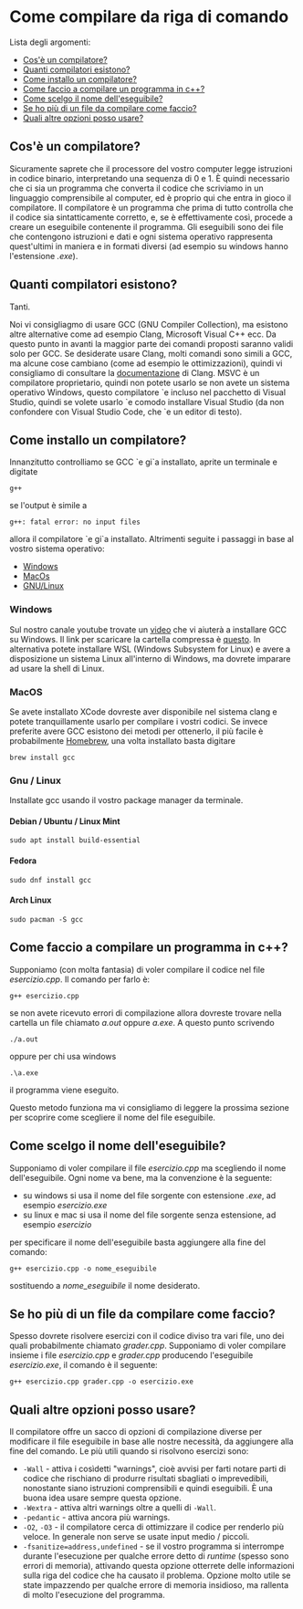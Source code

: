 # Come compilare da riga di comando

Lista degli argomenti:
* [Cos'è un compilatore?](#cosè-un-compilatore)
* [Quanti compilatori esistono?](#quanti-compilatori-esistono)
* [Come installo un compilatore?](#come-installo-un-compilatore)
* [Come faccio a compilare un programma in c++?](#come-faccio-a-compilare-un-programma-in-c)
* [Come scelgo il nome dell'eseguibile?](#come-scelgo-il-nome-delleseguibile)
* [Se ho più di un file da compilare come faccio?](#se-ho-più-di-un-file-da-compilare-come-faccio)
* [Quali altre opzioni posso usare?](#quali-altre-opzioni-posso-usare)

## Cos'è un compilatore?
Sicuramente saprete che il processore del vostro computer legge istruzioni in codice binario, interpretando una
sequenza di 0 e 1. È quindi necessario che ci sia un programma che converta il codice che scriviamo
in un linguaggio comprensibile al computer, ed è proprio qui che entra in gioco il compilatore.
Il compilatore è un programma che prima di tutto controlla che il codice sia sintatticamente corretto,
e, se è effettivamente così, procede a creare un eseguibile contenente il programma. Gli eseguibili
sono dei file che contengono istruzioni e dati e ogni sistema operativo rappresenta quest'ultimi in maniera e in formati diversi (ad esempio su windows hanno l'estensione *.exe*).

## Quanti compilatori esistono?
Tanti.

Noi vi consigliagmo di usare GCC (GNU Compiler Collection), ma esistono altre alternative come ad esempio Clang, Microsoft Visual C++ ecc.
Da questo punto in avanti la maggior parte dei comandi proposti saranno validi solo per GCC.
Se desiderate usare Clang, molti comandi sono simili a GCC, ma alcune cose cambiano (come ad esempio le ottimizzazioni), quindi vi consigliamo di consultare la [documentazione](https://clang.llvm.org/docs/UsersManual.html) di Clang.
MSVC è un compilatore proprietario, quindi non potete usarlo se non avete un sistema operativo Windows, questo compilatore \`e incluso nel pacchetto di Visual Studio, quindi se volete usarlo \`e comodo installare Visual Studio (da non confondere con Visual Studio Code, che \`e un editor di testo).

## Come installo un compilatore?
Innanzitutto controlliamo se GCC \`e gi\`a installato, aprite un terminale e
digitate

```g++```

se l'output è simile a

```g++: fatal error: no input files```

allora il compilatore \`e gi\`a installato. Altrimenti seguite i passaggi
in base al vostro sistema operativo:
* [Windows](#windows)
* [MacOs](#macos)
* [GNU/Linux](#linux)

### Windows
Sul nostro canale youtube trovate un [video](https://youtu.be/UJJqdmyGGYA) che vi aiuterà a installare GCC su Windows.
Il link per scaricare la cartella compressa è [questo](https://github.com/brechtsanders/winlibs_mingw/releases/download/12.2.0-14.0.6-10.0.0-ucrt-r2/winlibs-x86_64-posix-seh-gcc-12.2.0-mingw-w64ucrt-10.0.0-r2.zip).
In alternativa potete installare WSL (Windows Subsystem for Linux) e avere a disposizione
un sistema Linux all'interno di Windows, ma dovrete imparare
ad usare la shell di Linux.

### MacOS
Se avete installato XCode dovreste aver disponibile nel sistema clang e potete tranquillamente usarlo
per compilare i vostri codici. Se invece preferite avere GCC esistono dei metodi per ottenerlo, il più
facile è probabilmente [Homebrew](https://brew.sh/), una volta installato basta digitare

```brew install gcc```

### Gnu / Linux
Installate gcc usando il vostro package manager da terminale.

#### Debian / Ubuntu / Linux Mint
```sudo apt install build-essential```

#### Fedora
```sudo dnf install gcc```

#### Arch Linux
```sudo pacman -S gcc```

## Come faccio a compilare un programma in c++?
Supponiamo (con molta fantasia) di voler compilare il codice nel file
*esercizio.cpp*. Il comando per farlo è:

```g++ esercizio.cpp```

se non avete ricevuto errori di compilazione allora dovreste trovare nella cartella
un file chiamato *a.out* oppure *a.exe*. A questo punto scrivendo 

```./a.out```

oppure per chi usa windows

```.\a.exe```

il programma viene eseguito.

Questo metodo funziona ma vi consigliamo di leggere la prossima sezione per scoprire come scegliere il nome
del file eseguibile.

## Come scelgo il nome dell'eseguibile?

Supponiamo di voler compilare il file *esercizio.cpp* ma scegliendo il nome dell'eseguibile.
Ogni nome va bene, ma la convenzione è la seguente:

* su windows si usa il nome del file sorgente con estensione *.exe*, ad esempio *esercizio.exe*
* su linux e mac si usa il nome del file sorgente senza estensione, ad esempio *esercizio*

per specificare il nome dell'eseguibile basta aggiungere alla fine del comando:

```g++ esercizio.cpp -o nome_eseguibile```

sostituendo a *nome_eseguibile* il nome desiderato.

## Se ho più di un file da compilare come faccio?
Spesso dovrete risolvere esercizi con il codice diviso tra vari file,
uno dei quali probabilmente chiamato *grader.cpp*. Supponiamo di voler compilare insieme
i file *esercizio.cpp* e *grader.cpp* producendo l'eseguibile *esercizio.exe*,
il comando è il seguente:

```g++ esercizio.cpp grader.cpp -o esercizio.exe```

## Quali altre opzioni posso usare?

Il compilatore offre un sacco di opzioni di compilazione diverse per modificare il file
eseguibile in base alle nostre necessità, da aggiungere alla fine del comando.
Le più utili quando si risolvono esercizi sono:

* ```-Wall``` - attiva i cosìdetti "warnings", cioè avvisi per farti notare parti di codice
che rischiano di produrre risultati sbagliati o imprevedibili, nonostante siano istruzioni
comprensibili e quindi eseguibili. È una buona idea usare sempre questa opzione.
* ```-Wextra``` - attiva altri warnings oltre a quelli di ```-Wall```.
* ```-pedantic``` - attiva ancora più warnings.
* ```-O2```, ```-O3``` - il compilatore cerca di ottimizzare il codice per renderlo
più veloce. In generale non serve se usate input medio / piccoli.
* ```-fsanitize=address,undefined``` - se il vostro programma si interrompe durante l'esecuzione
per qualche errore detto di *runtime* (spesso sono errori di memoria), attivando questa opzione
otterrete delle informazioni sulla riga del codice che ha causato il problema. Opzione molto
utile se state impazzendo per qualche errore di memoria insidioso, ma rallenta di molto l'esecuzione
del programma.

